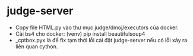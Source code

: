 # judge-server

- Copy file HTML.py vào thư mục judge/dmoj/executors của docker.
- Cài bs4 cho docker: (venv) pip install beautifulsoup4
- \_cptbox.pyx là để fix tạm thời lỗi cài đặt judge-server nếu có lỗi xảy ra liên quan cython.
